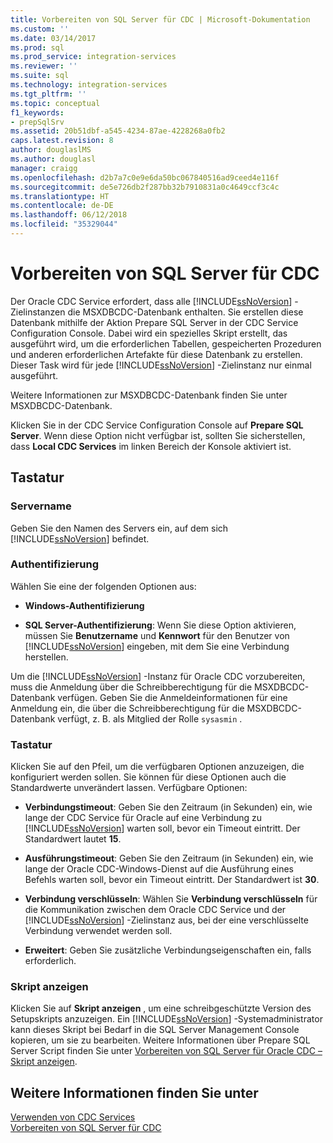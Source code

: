 ```yaml
---
title: Vorbereiten von SQL Server für CDC | Microsoft-Dokumentation
ms.custom: ''
ms.date: 03/14/2017
ms.prod: sql
ms.prod_service: integration-services
ms.reviewer: ''
ms.suite: sql
ms.technology: integration-services
ms.tgt_pltfrm: ''
ms.topic: conceptual
f1_keywords:
- prepSqlSrv
ms.assetid: 20b51dbf-a545-4234-87ae-4228268a0fb2
caps.latest.revision: 8
author: douglaslMS
ms.author: douglasl
manager: craigg
ms.openlocfilehash: d2b7a7c0e9e6da50bc067840516ad9ceed4e116f
ms.sourcegitcommit: de5e726db2f287bb32b7910831a0c4649ccf3c4c
ms.translationtype: HT
ms.contentlocale: de-DE
ms.lasthandoff: 06/12/2018
ms.locfileid: "35329044"
---
```

# <a name="prepare-sql-server-for-cdc"></a>Vorbereiten von SQL Server für CDC
  Der Oracle CDC Service erfordert, dass alle [!INCLUDE[ssNoVersion](../../includes/ssnoversion-md.md)] -Zielinstanzen die MSXDBCDC-Datenbank enthalten. Sie erstellen diese Datenbank mithilfe der Aktion Prepare SQL Server in der CDC Service Configuration Console. Dabei wird ein spezielles Skript erstellt, das ausgeführt wird, um die erforderlichen Tabellen, gespeicherten Prozeduren und anderen erforderlichen Artefakte für diese Datenbank zu erstellen. Dieser Task wird für jede [!INCLUDE[ssNoVersion](../../includes/ssnoversion-md.md)] -Zielinstanz nur einmal ausgeführt.  
  
 Weitere Informationen zur MSXDBCDC-Datenbank finden Sie unter MSXDBCDC-Datenbank.  
  
 Klicken Sie in der CDC Service Configuration Console auf **Prepare SQL Server**. Wenn diese Option nicht verfügbar ist, sollten Sie sicherstellen, dass **Local CDC Services** im linken Bereich der Konsole aktiviert ist.  
  
## <a name="options"></a>Tastatur  
  
### <a name="server-name"></a>Servername  
 Geben Sie den Namen des Servers ein, auf dem sich [!INCLUDE[ssNoVersion](../../includes/ssnoversion-md.md)] befindet.  
  
### <a name="authentication"></a>Authentifizierung  
 Wählen Sie eine der folgenden Optionen aus:  
  
-   **Windows-Authentifizierung**  
  
-   **SQL Server-Authentifizierung**: Wenn Sie diese Option aktivieren, müssen Sie **Benutzername** und **Kennwort** für den Benutzer von [!INCLUDE[ssNoVersion](../../includes/ssnoversion-md.md)] eingeben, mit dem Sie eine Verbindung herstellen.  
  
 Um die [!INCLUDE[ssNoVersion](../../includes/ssnoversion-md.md)] -Instanz für Oracle CDC vorzubereiten, muss die Anmeldung über die Schreibberechtigung für die MSXDBCDC-Datenbank verfügen. Geben Sie die Anmeldeinformationen für eine Anmeldung ein, die über die Schreibberechtigung für die MSXDBCDC-Datenbank verfügt, z. B. als Mitglied der Rolle `sysasmin` .  
  
### <a name="options"></a>Tastatur  
 Klicken Sie auf den Pfeil, um die verfügbaren Optionen anzuzeigen, die konfiguriert werden sollen. Sie können für diese Optionen auch die Standardwerte unverändert lassen. Verfügbare Optionen:  
  
-   **Verbindungstimeout**: Geben Sie den Zeitraum (in Sekunden) ein, wie lange der CDC Service für Oracle auf eine Verbindung zu [!INCLUDE[ssNoVersion](../../includes/ssnoversion-md.md)] warten soll, bevor ein Timeout eintritt. Der Standardwert lautet **15**.  
  
-   **Ausführungstimeout**: Geben Sie den Zeitraum (in Sekunden) ein, wie lange der Oracle CDC-Windows-Dienst auf die Ausführung eines Befehls warten soll, bevor ein Timeout eintritt. Der Standardwert ist **30**.  
  
-   **Verbindung verschlüsseln**: Wählen Sie **Verbindung verschlüsseln** für die Kommunikation zwischen dem Oracle CDC Service und der [!INCLUDE[ssNoVersion](../../includes/ssnoversion-md.md)] -Zielinstanz aus, bei der eine verschlüsselte Verbindung verwendet werden soll.  
  
-   **Erweitert**: Geben Sie zusätzliche Verbindungseigenschaften ein, falls erforderlich.  
  
### <a name="view-script"></a>Skript anzeigen  
 Klicken Sie auf **Skript anzeigen** , um eine schreibgeschützte Version des Setupskripts anzuzeigen. Ein [!INCLUDE[ssNoVersion](../../includes/ssnoversion-md.md)] -Systemadministrator kann dieses Skript bei Bedarf in die SQL Server Management Console kopieren, um sie zu bearbeiten. Weitere Informationen über Prepare SQL Server Script finden Sie unter [Vorbereiten von SQL Server für Oracle CDC – Skript anzeigen](../../integration-services/change-data-capture/prepare-sql-server-for-oracle-cdc-view-script.md).  
  
## <a name="see-also"></a>Weitere Informationen finden Sie unter  
 [Verwenden von CDC Services](../../integration-services/change-data-capture/how-to-work-with-cdc-services.md)   
 [Vorbereiten von SQL Server für CDC](../../integration-services/change-data-capture/how-to-prepare-sql-server-for-cdc.md)  
  
  
